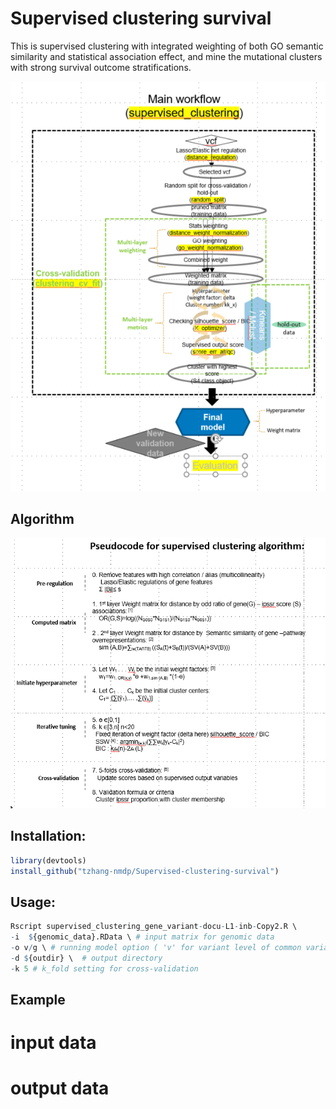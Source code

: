 Supervised clustering survival
=======================

This is supervised clustering with integrated weighting of both GO semantic similarity and statistical association effect, and mine the mutational clusters with strong survival outcome stratifications. 

![WGS_WORKFLOW](https://github.com/tzhang-nmdp/Supervised-clustering-survival/blob/main/workflow.PNG)


## Algorithm
![WGS_WORKFLOW](https://github.com/tzhang-nmdp/Supervised-clustering-survival/blob/main/Example/Pseudocode.PNG)

## Installation:

``` r
library(devtools)
install_github("tzhang-nmdp/Supervised-clustering-survival")
```

## Usage:

``` r
Rscript supervised_clustering_gene_variant-docu-L1-inb-Copy2.R \
-i  ${genomic_data}.RData \ # input matrix for genomic data
-o v/g \ # running model option ( 'v' for variant level of common variant analysis, 'g' for gene level of rare variant analysis)
-d ${outdir} \  # output directory
-k 5 # k_fold setting for cross-validation
```

## Example

# input data


# output data



